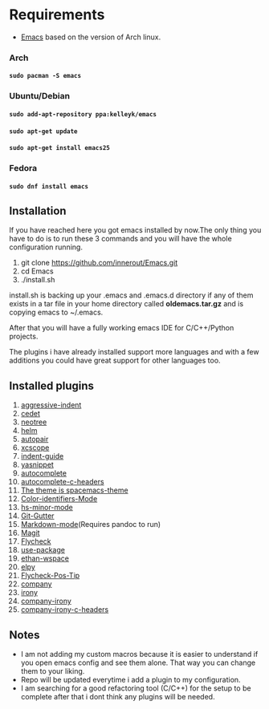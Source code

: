 # Requirements
* [Emacs](https://www.archlinux.org/packages/extra/i686/emacs/) based on the version of Arch linux.

### Arch

#### ```sudo pacman -S emacs```

### Ubuntu/Debian

#### ```sudo add-apt-repository ppa:kelleyk/emacs```
#### ```sudo apt-get update```
#### ```sudo apt-get install emacs25```

### Fedora

#### ```sudo dnf install emacs```

## Installation

If you have reached here you got emacs installed by now.The only thing you have to do is to run these 3 commands and you will have the whole configuration running.

1. git clone https://github.com/innerout/Emacs.git
2. cd Emacs
3. ./install.sh

install.sh is backing up your .emacs and .emacs.d directory if any of them exists in a tar file in your home directory called **oldemacs.tar.gz** and is copying emacs to ~/.emacs.

After that you will have a fully working emacs IDE for C/C++/Python projects.

The plugins i have already installed support more languages and with a few additions you could have great support for other languages too.

## Installed plugins
1. [aggressive-indent](https://github.com/Malabarba/aggressive-indent-mode)
2. [cedet](http://cedet.sourceforge.net/)
3. [neotree](https://github.com/jaypei/emacs-neotree)
4. [helm](https://github.com/emacs-helm/helm)
5. [autopair](https://github.com/joaotavora/autopair)
6. [xcscope](https://github.com/dkogan/xcscope.el)
7. [indent-guide](https://github.com/zk-phi/indent-guide)
8. [yasnippet](https://github.com/joaotavora/yasnippet)
9. [autocomplete](https://github.com/auto-complete/auto-complete)
10. [autocomplete-c-headers](https://github.com/mooz/auto-complete-c-headers)
11. [The theme is spacemacs-theme](https://github.com/nashamri/spacemacs-theme)
12. [Color-identifiers-Mode](https://github.com/ankurdave/color-identifiers-mode)
13. [hs-minor-mode](https://www.emacswiki.org/emacs/HideShow)
14. [Git-Gutter](https://github.com/syohex/emacs-git-gutter)
15. [Markdown-mode](https://jblevins.org/projects/markdown-mode/)(Requires pandoc to run)
16. [Magit](https://github.com/magit/magit)
17. [Flycheck](https://github.com/flycheck/flycheck)
18. [use-package](https://github.com/jwiegley/use-package)
19. [ethan-wspace](https://github.com/glasserc/ethan-wspace)
20. [elpy](https://github.com/jorgenschaefer/elpy)
21. [Flycheck-Pos-Tip](https://github.com/flycheck/flycheck-pos-tip)
22. [company](https://github.com/company-mode/company-mode)
23. [irony](https://github.com/Sarcasm/irony-mode)
24. [company-irony](https://github.com/Sarcasm/company-irony)
25. [company-irony-c-headers](https://github.com/hotpxl/company-irony-c-headers)

## Notes
* I am not adding my custom macros because it is easier to understand if you open emacs config and see them alone.
That way you can change them to your liking.
* Repo will be updated everytime i add a plugin to my configuration.
* I am searching for a good refactoring tool (C/C++) for the setup to be complete
  after that i dont think any plugins will be needed.
